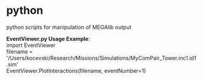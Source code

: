 # python   
python scripts for manipulation of MEGAlib output  

**EventViewer.py Usage Example**:  
import EventViewer  
filename = '/Users/kocevski/Research/Missions/Simulations/MyComPair_Tower.inc1.id1.sim'  
EventViewer.PlotInteractions(filename, eventNumber=1)  
